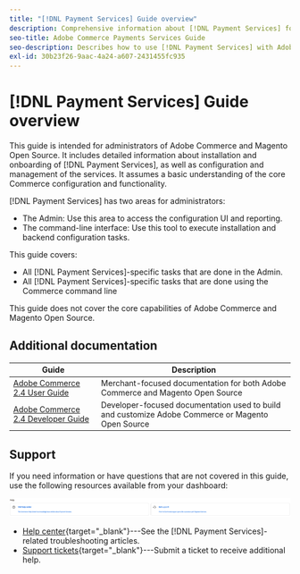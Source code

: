 ```yaml
---
title: "[!DNL Payment Services] Guide overview"
description: Comprehensive information about [!DNL Payment Services] for Adobe Commerce and Magento Open Source administrators, including installation and onboarding
seo-title: Adobe Commerce Payments Services Guide
seo-description: Describes how to use [!DNL Payment Services] with Adobe Commerce or Magento Open Source.
exl-id: 30b23f26-9aac-4a24-a607-2431455fc935
---
```

# [!DNL Payment Services] Guide overview

This guide is intended for administrators of Adobe Commerce and Magento Open Source. It includes detailed information about installation and onboarding of [!DNL Payment Services], as well as configuration and management of the services. It assumes a basic understanding of the core Commerce configuration and functionality.

[!DNL Payment Services] has two areas for administrators:

* The Admin: Use this area to access the configuration UI and reporting.
* The command-line interface: Use this tool to execute installation and backend configuration tasks.

This guide covers:

* All [!DNL Payment Services]-specific tasks that are done in the Admin.
* All [!DNL Payment Services]-specific tasks that are done using the Commerce command line

This guide does not cover the core capabilities of Adobe Commerce and Magento Open Source.

## Additional documentation

| Guide | Description |
|------ | ----------- |
| [Adobe Commerce 2.4 User Guide](https://docs.magento.com/user-guide/) | Merchant-focused documentation for both Adobe Commerce and Magento Open Source |
| [Adobe Commerce 2.4 Developer Guide](https://devdocs.magento.com/) | Developer-focused documentation used to build and customize Adobe Commerce or Magento Open Source |

## Support

If you need information or have questions that are not covered in this guide, use the following resources available from your dashboard:

![Help resources](assets/help-resources.png)

* [Help center](https://support.magento.com/hc/en-us){target="_blank"}---See the [!DNL Payment Services]-related troubleshooting articles.
* [Support tickets](https://support.magento.com/hc/en-us/articles/360000913794#submit-ticket){target="_blank"}---Submit a ticket to receive additional help.
